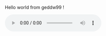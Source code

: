 Hello world from geddw99 !

<audio controls src="/public/3cb32deeface7d546cdf2b20b46c0cf6695e2ef99bacf30a8ef7f48300537fcd.opus"></audio>
